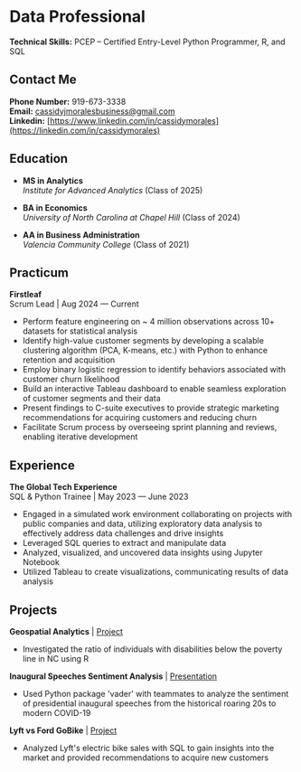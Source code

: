 # Data Professional

**Technical Skills:** PCEP – Certified Entry-Level Python Programmer, R, and SQL
## Contact Me
**Phone Number:** 919-673-3338  
**Email:** cassidyjmoralesbusiness@gmail.com  
**Linkedin:** [https://www.linkedin.com/in/cassidymorales](https://linkedin.com/in/cassidymorales)

## Education  
- **MS in Analytics**  
  *Institute for Advanced Analytics*  (Class of 2025)

- **BA in Economics**  
  *University of North Carolina at Chapel Hill*  (Class of 2024)

- **AA in Business Administration**  
  *Valencia Community College*  (Class of 2021)

## Practicum
**Firstleaf**  
Scrum Lead |	Aug 2024 — Current

- Perform feature engineering on ~ 4 million observations across 10+ datasets for statistical analysis
- Identify high-value customer segments by developing a scalable clustering algorithm (PCA, K-means, etc.) with Python to enhance retention and acquisition
- Employ binary logistic regression to identify behaviors associated with customer churn likelihood
- Build an interactive Tableau dashboard to enable seamless exploration of customer segments and their data
- Present findings to C-suite executives to provide strategic marketing recommendations for acquiring customers and reducing churn
- Facilitate Scrum process by overseeing sprint planning and reviews, enabling iterative development

## Experience
**The Global Tech Experience**  
SQL & Python Trainee |	May 2023 — June 2023
- Engaged in a simulated work environment collaborating on projects with public companies and data, utilizing exploratory data analysis to effectively address data challenges and drive insights
- Leveraged SQL queries to extract and manipulate data
- Analyzed, visualized, and uncovered data insights using Jupyter Notebook
- Utilized Tableau to create visualizations, communicating results of data analysis

## Projects
**Geospatial Analytics** | [Project](Geospatial.html)
- Investigated the ratio of individuals with disabilities below the poverty line in NC using R   

**Inaugural Speeches Sentiment Analysis** | [Presentation](text.pdf)  
- Used Python package 'vader' with teammates to analyze the sentiment of presidential inaugural speeches from the historical roaring 20s to modern COVID-19

**Lyft vs Ford GoBike** | [Project](portfolio.pdf)  
- Analyzed Lyft's electric bike sales with SQL to gain insights into the market and provided recommendations to acquire new customers




